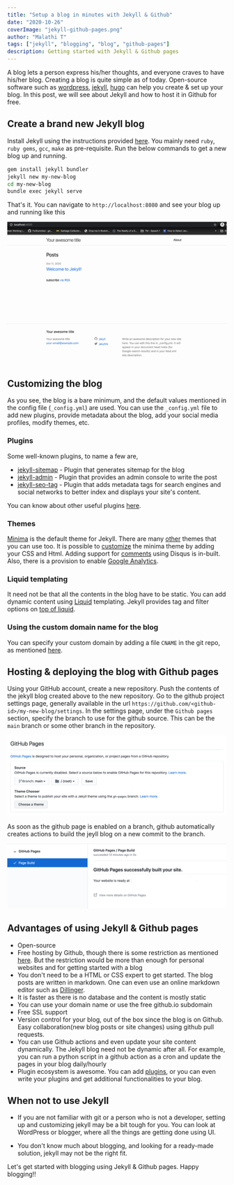```yaml
---
title: "Setup a blog in minutes with Jekyll & Github"
date: "2020-10-26"
coverImage: "jekyll-github-pages.png"
author: "Malathi T"
tags: ["jekyll", "blogging", "blog", "github-pages"]
description: Getting started with Jekyll & Github pages
---
```

A blog lets a person express his/her thoughts, and everyone craves to have his/her blog. Creating a blog is quite simple as of today. Open-source software such as [wordpress](https://wordpress.com/), [jekyll](https://jekyllrb.com/), [hugo](https://gohugo.io/) can help you create & set up your blog. In this post, we will see about Jekyll and how to host it in Github for free.

## Create a brand new Jekyll blog
Install Jekyll using the instructions provided [here](https://jekyllrb.com/docs/installation/). You mainly need `ruby`, `ruby gems`, `gcc`, `make` as pre-requisite. Run the below commands to get a new blog up and running.
```sh
gem install jekyll bundler
jekyll new my-new-blog
cd my-new-blog
bundle exec jekyll serve
```
That's it. You can navigate to `http://localhost:8080` and see your blog up and running like this

![A new jekyll blog](new-blog.png)

## Customizing the blog
As you see, the blog is a bare minimum, and the default values mentioned in the config file (`_config.yml`) are used. You can use the `_config.yml` file to add new plugins, provide metadata about the blog, add your social media profiles, modify themes, etc. 

### Plugins
Some well-known plugins, to name a few are,
- [jekyll-sitemap](https://github.com/jekyll/jekyll-sitemap) - Plugin that generates sitemap for the blog
- [jekyll-admin](https://github.com/jekyll/jekyll-admin) - Plugin that provides an admin console to write the post
- [jekyll-seo-tag](https://github.com/jekyll/jekyll-seo-tag) - Plugin that adds metadata tags for search engines and social networks to better index and displays your site's content.

You can know about other useful plugins [here](https://planetjekyll.github.io/plugins/top).

### Themes
[Minima](https://github.com/jekyll/minima) is the default theme for Jekyll. There are many [other](https://jekyll-themes.com/free/) themes that you can use too. It is possible to [customize](https://github.com/jekyll/minima#customizing-templates) the minima theme by adding your CSS and Html. Adding support for [comments](https://github.com/jekyll/minima#enabling-comments-via-disqus) using Disqus is in-built. Also, there is a provision to enable [Google Analytics](https://github.com/jekyll/minima#enabling-google-analytics).

### Liquid templating
It need not be that all the contents in the blog have to be static. You can add dynamic content using [Liquid](https://shopify.github.io/liquid/) templating. Jekyll provides tag and filter options on [top of liquid](https://jekyllrb.com/docs/liquid/).

### Using the custom domain name for the blog

You can specify your custom domain by adding a file `CNAME` in the git repo, as mentioned [here](https://docs.github.com/en/free-pro-team@latest/github/working-with-github-pages/about-custom-domains-and-github-pages).

## Hosting & deploying the blog with Github pages
Using your GitHub account, create a new repository. Push the contents of the jekyll blog created above to the new repository. Go to the github project settings page, generally available in the url
`https://github.com/<github-id>/my-new-blog/settings`.
In the settings page, under the `Github pages` section, specify the branch to use for the github source. This can be the `main` branch or some other branch in the repository.

![Enable github page for the repo](enable-github-pages.png)

As soon as the github page is enabled on a branch, github automatically creates actions to build the jeyll blog on a new commit to the branch.

![Github pages build action](github-pages-action.png)

## Advantages of using Jekyll & Github pages
- Open-source
- Free hosting by Github, though there is some restriction as mentioned [here](https://docs.github.com/en/free-pro-team@latest/github/working-with-github-pages/about-github-pages#usage-limits). But the restriction would be more than enough for personal websites and for getting started with a blog
- You don't need to be a HTML or CSS expert to get started. The blog posts are written in markdown. One can even use an online markdown editor such as [Dillinger](http://dillinger.io/).
- It is faster as there is no database and the content is mostly static
- You can use your domain name or use the free github.io subdomain
- Free SSL support
- Version control for your blog, out of the box since the blog is on Github. Easy collaboration(new blog posts or site changes) using github pull requests.
- You can use Github actions and even update your site content dynamically. The Jekyll blog need not be dynamic after all. For example, you can run a python script in a github action as a cron and update the pages in your blog daily/hourly
- Plugin ecosystem is awesome. You can add [plugins](https://jekyllrb.com/docs/plugins/), or you can even write your plugins and get additional functionalities to your blog.

## When not to use Jekyll
- If you are not familiar with git or a person who is not a developer, setting up and customizing jekyll may be a bit tough for you. You can look at WordPress or blogger, where all the things are getting done using UI. 

- You don't know much about blogging, and looking for a ready-made solution, jekyll may not be the right fit. 

Let's get started with blogging using Jekyll & Github pages. Happy blogging!!
